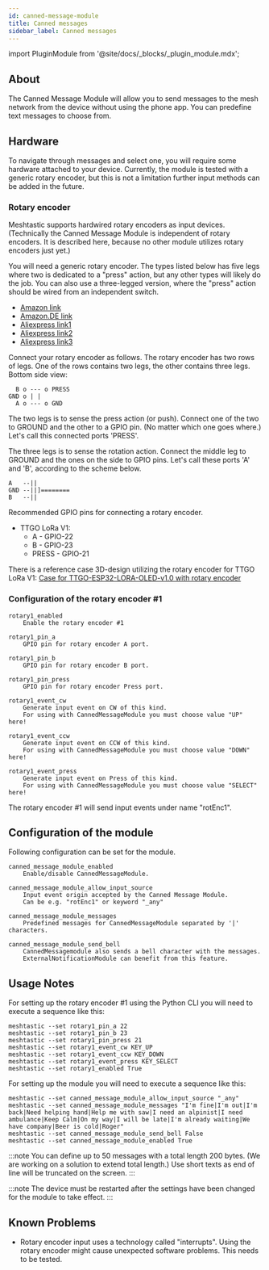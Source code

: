```yaml
---
id: canned-message-module
title: Canned messages
sidebar_label: Canned messages
---
```

import PluginModule from '@site/docs/_blocks/_plugin_module.mdx';

## About

The Canned Message Module will allow you to send messages to the mesh network
from the device without using the phone app.
You can predefine text messages to choose from.

## Hardware

To navigate through messages and select one, you will require some
hardware attached to your device.
Currently, the module is tested with a generic rotary encoder, but this is
not a limitation further input methods can be added in the future.

### Rotary encoder

Meshtastic supports hardwired rotary encoders as input devices.
(Technically the Canned Message Module is independent of rotary
encoders. It is described here, because no other module utilizes rotary encoders just yet.)

You will need a generic rotary encoder. The types listed below has five legs
where two is dedicated to a "press" action,
but any other types will likely do the job. You can also use a
three-legged version, where the "press" action should be wired from
an independent switch.

- [Amazon link](https://www.amazon.com/Rotary-Encoder-Washers-Digital-Potentiometer/dp/B07Y619CZR/ref=sr_1_21?keywords=rotary+encoder&qid=1642317807&sprefix=rotary+enco%2Caps%2C186&sr=8-21)
- [Amazon.DE link](https://www.amazon.de/-/en/sourcing-Degree-Rotary-Encoder-Digital/dp/B07RLZPX5K/ref=sr_1_12?keywords=rotary+encoder&qid=1642320025&sprefix=rotary%2Caps%2C105&sr=8-12)
- [Aliexpress link1](https://www.aliexpress.com/item/32992227812.html?spm=a2g0o.productlist.0.0.1afe21a50SLvi2&algo_pvid=a19c4182-08aa-406d-bfdf-132582ef5ebb&algo_exp_id=a19c4182-08aa-406d-bfdf-132582ef5ebb-23&pdp_ext_f=%7B%22sku_id%22%3A%2266940265509%22%7D&pdp_pi=-1%3B1.66%3B-1%3B-1%40salePrice%3BUSD%3Bsearch-mainSearch)
- [Aliexpress link2](https://www.aliexpress.com/item/32946444853.html?spm=a2g0o.productlist.0.0.1afe21a50SLvi2&algo_pvid=a19c4182-08aa-406d-bfdf-132582ef5ebb&aem_p4p_detail=2022011523263276283624312400022072680&algo_exp_id=a19c4182-08aa-406d-bfdf-132582ef5ebb-6&pdp_ext_f=%7B%22sku_id%22%3A%2266223434642%22%7D&pdp_pi=-1%3B1.91%3B-1%3B-1%40salePrice%3BUSD%3Bsearch-mainSearch)
- [Aliexpress link3](https://www.aliexpress.com/item/10000056483250.html?spm=a2g0o.productlist.0.0.1afe21a50SLvi2&algo_pvid=a19c4182-08aa-406d-bfdf-132582ef5ebb&algo_exp_id=a19c4182-08aa-406d-bfdf-132582ef5ebb-9&pdp_ext_f=%7B%22sku_id%22%3A%2220000000116682147%22%7D&pdp_pi=-1%3B2.51%3B-1%3B-1%40salePrice%3BUSD%3Bsearch-mainSearch)

Connect your rotary encoder as follows. The rotary encoder has two
rows of legs. One of the rows contains two legs, the other contains three
legs. Bottom side view:

      B o --- o PRESS
    GND o | |
      A o --- o GND

The two legs is to sense the press action (or push). Connect
one of the two to GROUND and the other to a GPIO pin. (No matter which one
goes where.) Let's call this connected ports 'PRESS'.

The three legs is to sense the rotation action.
Connect the middle leg to GROUND and the ones on the side
to GPIO pins. Let's call these ports 'A' and 'B', according to
the scheme below.

    A   --||
    GND --||]========
    B   --||

Recommended GPIO pins for connecting a rotary encoder.

- TTGO LoRa V1:
  - A - GPIO-22
  - B - GPIO-23
  - PRESS - GPIO-21

There is a reference case 3D-design utilizing the rotary encoder for TTGO LoRa V1:
[Case for TTGO-ESP32-LORA-OLED-v1.0 with rotary encoder](https://www.thingiverse.com/thing:5178495)

### Configuration of the rotary encoder #1

    rotary1_enabled
        Enable the rotary encoder #1

    rotary1_pin_a
        GPIO pin for rotary encoder A port.

    rotary1_pin_b
        GPIO pin for rotary encoder B port.

    rotary1_pin_press
        GPIO pin for rotary encoder Press port.

    rotary1_event_cw
        Generate input event on CW of this kind.
        For using with CannedMessageModule you must choose value "UP" here!

    rotary1_event_ccw
        Generate input event on CCW of this kind.
        For using with CannedMessageModule you must choose value "DOWN" here!

    rotary1_event_press
        Generate input event on Press of this kind.
        For using with CannedMessageModule you must choose value "SELECT" here!

The rotary encoder #1 will send input events under name "rotEnc1".

## Configuration of the module

<PluginModule />

Following configuration can be set for the module.

    canned_message_module_enabled
        Enable/disable CannedMessageModule.

    canned_message_module_allow_input_source
        Input event origin accepted by the Canned Message Module.
        Can be e.g. "rotEnc1" or keyword "_any"

    canned_message_module_messages
        Predefined messages for CannedMessageModule separated by '|' characters.

    canned_message_module_send_bell
        CannedMessagemodule also sends a bell character with the messages.
        ExternalNotificationModule can benefit from this feature.

## Usage Notes

For setting up the rotary encoder #1 using the Python CLI you will
need to execute a sequence like this:

    meshtastic --set rotary1_pin_a 22
    meshtastic --set rotary1_pin_b 23
    meshtastic --set rotary1_pin_press 21
    meshtastic --set rotary1_event_cw KEY_UP
    meshtastic --set rotary1_event_ccw KEY_DOWN
    meshtastic --set rotary1_event_press KEY_SELECT
    meshtastic --set rotary1_enabled True

For setting up the module you will
need to execute a sequence like this:

    meshtastic --set canned_message_module_allow_input_source "_any"
    meshtastic --set canned_message_module_messages "I'm fine|I'm out|I'm back|Need helping hand|Help me with saw|I need an alpinist|I need ambulance|Keep Calm|On my way|I will be late|I'm already waiting|We have company|Beer is cold|Roger"
    meshtastic --set canned_message_module_send_bell False
    meshtastic --set canned_message_module_enabled True

:::note
You can define up to 50 messages with a total length 200 bytes.
(We are working on a solution to extend total length.)
Use short texts as end of line will be truncated on the screen.
:::

:::note
The device must be restarted after the settings have been changed for the module to take effect.
:::

## Known Problems

- Rotary encoder input uses a technology called "interrupts". Using the
  rotary encoder might cause unexpected software problems. This needs to be
  tested.
